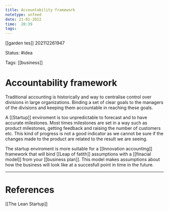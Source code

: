 ```yaml
---
title: Accountability framework
notetype: unfeed
date: 21-01-2022
time:  20:39
tags: 
---
```


[[garden tes]]
202112261947

Status: #idea

Tags: [[business]] 

# Accountability framework
Traditional accounting is historically and way to centralise control over divisions in large organizations. Binding a set of clear goals to the managers of the divisions and keeping them accountable in reaching these goals.

A [[Startup]] enviroment is too unpredictable to forecast and to have accurate milestones. Most times milestones are set in a way such as product milestones, getting feedback and raising the number of customers etc. This kind of progress is not a good indicator as we cannot be sure if the changes made to the product are related to the result we are seeing. 

The startup enviroment is more suitable for a [[Innovation accounting]] framework that will bind [[Leap of fatith]] assumptions with a [[finacial model]] from your [[business plan]]. This model makes assumptions about how the business will look like at a succesfull point in time in the future.

---
# References
[[The Lean Startup]]
